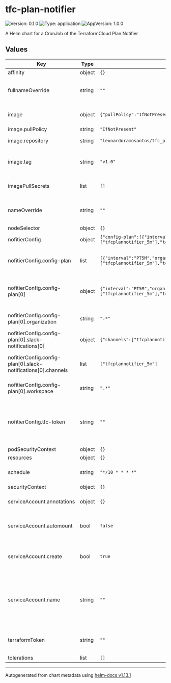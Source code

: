 # tfc-plan-notifier

![Version: 0.1.0](https://img.shields.io/badge/Version-0.1.0-informational?style=flat-square) ![Type: application](https://img.shields.io/badge/Type-application-informational?style=flat-square) ![AppVersion: 1.0.0](https://img.shields.io/badge/AppVersion-1.0.0-informational?style=flat-square)

A Helm chart for a CronJob of the TerraformCloud Plan Notifier

## Values

| Key | Type | Default | Description |
|-----|------|---------|-------------|
| affinity | object | `{}` |  |
| fullnameOverride | string | `""` | Set if changing the release and deploy names are needed |
| image | object | `{"pullPolicy":"IfNotPresent","repository":"leonardoramosantos/tfc_plan_notifier","tag":"v1.0"}` | Image configurations to run |
| image.pullPolicy | string | `"IfNotPresent"` | Pull Policy |
| image.repository | string | `"leonardoramosantos/tfc_plan_notifier"` | Repository of the image |
| image.tag | string | `"v1.0"` | Overrides the image tag whose default is the chart appVersion. |
| imagePullSecrets | list | `[]` | Pull secrets to get private images |
| nameOverride | string | `""` | Set if changing the release and deploy names are needed |
| nodeSelector | object | `{}` |  |
| nofitierConfig | object | `{"config-plan":[{"interval":"PT5M","organization":".*","slack-notifications":[{"channels":["tfcplannotifier_5m"],"token":""}],"workspace":".*"}],"tfc-token":""}` | Settings to run plans |
| nofitierConfig.config-plan | list | `[{"interval":"PT5M","organization":".*","slack-notifications":[{"channels":["tfcplannotifier_5m"],"token":""}],"workspace":".*"}]` | Plan to run agains terraform. Multiple plans can be specified |
| nofitierConfig.config-plan[0] | object | `{"interval":"PT5M","organization":".*","slack-notifications":[{"channels":["tfcplannotifier_5m"],"token":""}],"workspace":".*"}` | ISO 8601 Duration string specifying how old a plan should be to warn |
| nofitierConfig.config-plan[0].organization | string | `".*"` | RegExp to filter Terraform Organizations |
| nofitierConfig.config-plan[0].slack-notifications[0] | object | `{"channels":["tfcplannotifier_5m"],"token":""}` | Slack token |
| nofitierConfig.config-plan[0].slack-notifications[0].channels | list | `["tfcplannotifier_5m"]` | List of string names of the channels to send warnings |
| nofitierConfig.config-plan[0].workspace | string | `".*"` | RegExp to filter Terraform Workspaces |
| nofitierConfig.tfc-token | string | `""` | Not required. The plain text token to access Terraform API. If not specified, terraformToken must be set |
| podSecurityContext | object | `{}` |  |
| resources | object | `{}` |  |
| schedule | string | `"*/10 * * * *"` | Cronjob schedule for the application to run |
| securityContext | object | `{}` |  |
| serviceAccount.annotations | object | `{}` | Annotations to add to the service account |
| serviceAccount.automount | bool | `false` | Automatically mount a ServiceAccount's API credentials? |
| serviceAccount.create | bool | `true` | Specifies whether a service account should be created |
| serviceAccount.name | string | `""` | The name of the service account to use. If not set and create is true, a name is generated using the fullname template |
| terraformToken | string | `""` | Base64 terraform token, if not provided in the config.yaml |
| tolerations | list | `[]` |  |

----------------------------------------------
Autogenerated from chart metadata using [helm-docs v1.13.1](https://github.com/norwoodj/helm-docs/releases/v1.13.1)
